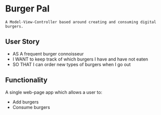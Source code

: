 # Burger Pal
    A Model-View-Controller based around creating and consuming digital burgers.
## User Story
* AS A frequent burger connoisseur
* I WANT to keep track of which burgers I have and have not eaten
* SO THAT I can order new types of burgers when I go out
## Functionality
A single web-page app which allows a user to:
* Add burgers
* Consume burgers